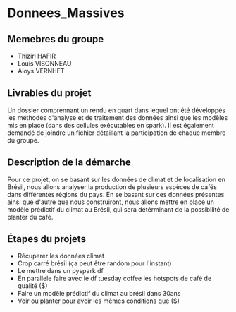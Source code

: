 # Donnees_Massives

## Memebres du groupe 
- Thiziri HAFIR
- Louis VISONNEAU
- Aloys VERNHET

## Livrables du projet 
Un dossier comprennant un rendu en quart dans lequel ont été développés les méthodes d'analyse et de traitement des données ainsi que les modèles mis en place (dans des cellules exécutables en spark). Il est également demandé de joindre un fichier détaillant la participation de chaque membre du groupe.

## Description de la démarche
Pour ce projet, on se basant sur les données de climat et de localisation en Brésil, nous allons analyser la production de plusieurs espèces de cafés dans différentes régions du pays. En se basant sur ces données présentes ainsi que d'autre que nous construiront, nous allons mettre en place un modèle prédictif du climat au Brésil, qui sera détérminant de la possibilité de planter du café.

##  Étapes du projets 
- Récuperer les données climat
- Crop carré brésil (ça peut être random pour l'instant)
- Le mettre dans un pyspark df
- En parallele faire avec le df tuesday coffee les hotspots de café de qualité ($)
- Faire un modèle prédictif du climat au brésil dans 30ans
- Voir ou planter pour avoir les mêmes conditions que ($) 
